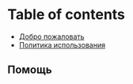 # Table of contents

* [Добро пожаловать](README.md)
* [Политика использования](usage-policy.md)

## Помощь
